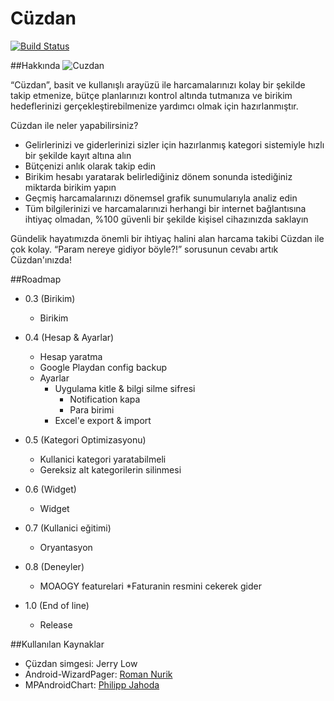 Cüzdan
======
[![Build Status](https://magnum.travis-ci.com/umutseven92/Cuzdan.svg?token=FcSswCqpWzu5VpELPryw&branch=master)](https://magnum.travis-ci.com/umutseven92/Cuzdan)

##Hakkında
![Cuzdan](https://github.com/umutseven92/Cuzdan/blob/master/res/drawable-xxhdpi/ic_launcher.png)

“Cüzdan”, basit ve kullanışlı arayüzü ile harcamalarınızı kolay bir şekilde takip etmenize, bütçe planlarınızı kontrol altında tutmanıza ve birikim hedeflerinizi gerçekleştirebilmenize yardımcı olmak için hazırlanmıştır.  
  
Cüzdan ile neler yapabilirsiniz?

* Gelirlerinizi ve giderlerinizi sizler için hazırlanmış kategori sistemiyle hızlı bir şekilde kayıt altına alın
* Bütçenizi anlık olarak takip edin
* Birikim hesabı yaratarak belirlediğiniz dönem sonunda istediğiniz miktarda birikim yapın
* Geçmiş harcamalarınızı dönemsel grafik sunumularıyla analiz edin 
* Tüm bilgilerinizi ve harcamalarınızi herhangi bir internet bağlantısına ihtiyaç olmadan, %100 güvenli bir şekilde kişisel cihazınızda saklayın
 
Gündelik hayatımızda önemli bir ihtiyaç halini alan harcama takibi Cüzdan ile  çok kolay. “Param nereye gidiyor böyle?!” sorusunun cevabı artık Cüzdan'ınızda!

##Roadmap
* 0.3 (Birikim)
  * Birikim

* 0.4 (Hesap & Ayarlar)
  * Hesap yaratma
  * Google Playdan config backup
  * Ayarlar
    * Uygulama kitle & bilgi silme sifresi
	  * Notification kapa 
	  * Para birimi
    * Excel'e export & import

* 0.5 (Kategori Optimizasyonu)
  * Kullanici kategori yaratabilmeli
  * Gereksiz alt kategorilerin silinmesi

* 0.6 (Widget)
  * Widget

* 0.7 (Kullanici eğitimi)
  * Oryantasyon

* 0.8 (Deneyler)
  * MOAOGY featurelari
	  *Faturanin resmini cekerek gider

* 1.0 (End of line)
  * Release

##Kullanılan Kaynaklar
* Çüzdan simgesi: Jerry Low
* Android-WizardPager: [Roman Nurik](http://roman.nurik.net/)
* MPAndroidChart: [Philipp Jahoda](https://github.com/PhilJay)
